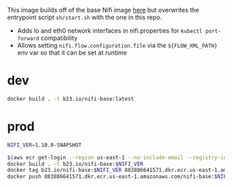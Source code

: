 This image builds off of the base Nifi image [here](https://github.com/apache/nifi/tree/rel/nifi-1.9.2/nifi-docker/dockerhub) but overwrites the entrypoint script `sh/start.sh` with the one in this repo.

- Adds lo and eth0 network interfaces in nifi.properties for `kubectl port-forward` compatibility
- Allows setting `nifi.flow.configuration.file` via the `${FLOW_XML_PATH}` env var so that it can be set at runtime

# dev

```bash
docker build . -t b23.io/nifi-base:latest
```


# prod

```bash
NIFI_VER=1.10.0-SNAPSHOT

$(aws ecr get-login --region us-east-1 --no-include-email --registry-ids 883886641571)
docker build . -t b23.io/nifi-base:$NIFI_VER
docker tag b23.io/nifi-base:$NIFI_VER 883886641571.dkr.ecr.us-east-1.amazonaws.com/nifi-base:$NIFI_VER
docker push 883886641571.dkr.ecr.us-east-1.amazonaws.com/nifi-base:$NIFI_VER
```
